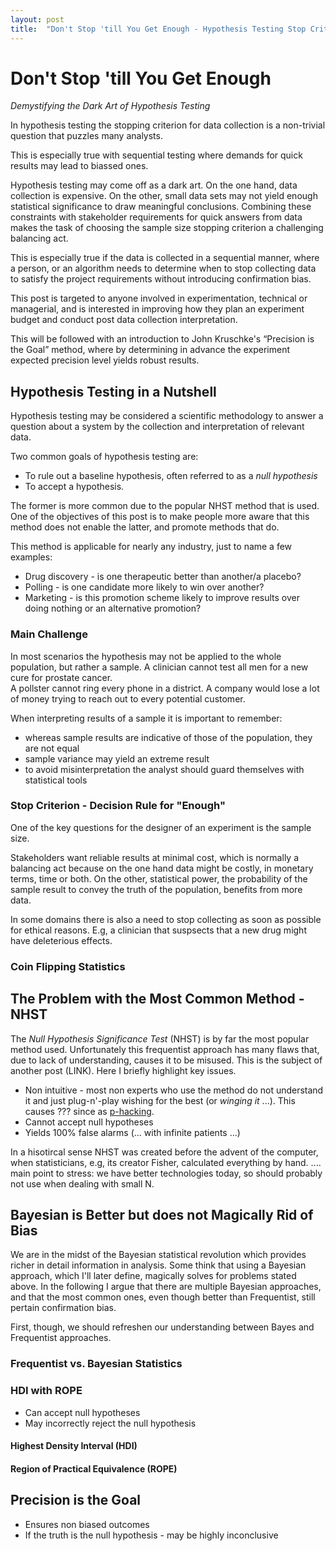 ```yaml
---
layout: post
title:  "Don't Stop 'till You Get Enough - Hypothesis Testing Stop Criterion with 'Precision Is The Goal'"
---
```


# Don't Stop 'till You Get Enough
*Demystifying  the Dark Art of Hypothesis Testing*


In hypothesis testing the stopping criterion for data collection is a non-trivial question that puzzles many analysts. 

This is especially true with sequential testing where demands for quick results may lead to biassed ones. 

Hypothesis testing may come off as a dark art. On the one hand, data collection is expensive. On the other, small data sets may not yield enough statistical significance to draw meaningful conclusions. Combining these constraints with stakeholder requirements for quick answers from data makes the task of choosing the sample size stopping criterion a challenging balancing act.

This is especially true if the data is collected in a sequential manner, where a person, or an algorithm needs to determine when to stop collecting data to satisfy the project requirements without introducing confirmation bias.

This post is targeted to anyone involved in experimentation, technical or managerial, and is interested in improving how they plan an experiment budget and conduct post data collection interpretation. 

[//]: <>  (A basic understanding of statistics and hypothesis testing experience are nice-to-haves but not essential as I will outline the basics.)  

[//]: <>  (You will learn why even though Bayesian approaches are more reliable than Frequentist ones for small data sets they do not magically solve the problem of confirmation bias. )

This will be followed with an introduction to John Kruschke's “Precision is the Goal” method, where by determining in advance the experiment expected precision level yields robust results.

## Hypothesis Testing in a Nutshell
Hypothesis testing may be considered a scientific methodology to answer a question about a system by the collection and interpretation of relevant data.

Two common goals of hypothesis testing are:
* To rule out a baseline hypothesis, often referred to as a *null hypothesis*
* To accept a hypothesis. 

The former is more common due to the popular NHST method that is used.  
One of the objectives of this post is to make people more aware that this method 
does not enable the latter, and promote methods that do.

This method is applicable for nearly any industry, just to name a few examples:
* Drug discovery - is one therapeutic better than another/a placebo?
* Polling - is one candidate more likely to win over another?
* Marketing - is this promotion scheme likely to improve results over doing nothing or an alternative promotion? 



[//]: # (For most practiionares hypothesis testing is a means to "rule out a *null hypothesis*", i.e a baseline hypothesis, like:)
[//]: # (* Drug discovery: "Results of this new therapeutic are indistinguishable from a plaebo")
[//]: # (* Polling: "Both candidates are equally likely to win")
[//]: # (* Marketing: "Gifting a coupon has no impact on churn rates")



### Main Challenge

In most scenarios the hypothesis may not be applied to the whole population, but rather a sample. 
A clinician cannot test all men for a new cure for prostate cancer.  
A pollster cannot ring every phone in a district. 
A company would lose a lot of money trying to reach out to every potential customer.

When interpreting results of a sample it is important to remember:
* whereas sample results are indicative of those of the population, they are not equal
* sample variance may yield an extreme result
* to avoid misinterpretation the analyst should guard themselves with statistical tools

### Stop Criterion - Decision Rule for "Enough"

One of the key questions for the designer of an experiment is the sample size.  

Stakeholders want reliable results at minimal cost, which is normally a balancing act because on 
the one hand data might be costly, in monetary terms, time or both. 
On the other, statistical power, the probability of the sample result to convey the truth of the population,
benefits from more data.  

In some domains there is also a need to stop collecting as soon as possible for ethical reasons. 
E.g, a clinician that suspsects that a new drug might have deleterious effects.


### Coin Flipping Statistics

## The Problem with the Most Common Method - NHST

The *Null Hypothesis Significance Test* (NHST) is by far the most popular method used. Unfortunately this frequentist approach has many flaws that, due to lack of understanding, causes it to be misused. This is the subject of another post (LINK). Here I briefly highlight key issues.

* Non intuitive - most non experts who use the method do not understand it and just plug-n'-play wishing for the best (or *winging it* ...). This causes ??? since as [p-hacking](https://en.wikipedia.org/wiki/Misuse_of_p-values).
* Cannot accept null hypotheses
* Yields 100% false alarms (... with infinite patients ...) 


In a hisotircal sense NHST was created before the advent of the computer, when statisticians, e.g, its creator Fisher, calculated everything by hand. .... main point to stress: we have better technologies today, so should probably not use when dealing with small N.


## Bayesian is Better but does not Magically Rid of Bias

We are in the midst of the Bayesian statistical revolution which provides richer in detail information in analysis. Some think that using a Bayesian approach, which I'll later define, magically solves for problems stated above. In the following I argue that there are multiple Bayesian approaches, and that the most common ones, even though better than Frequentist, still pertain confirmation bias.

First, though, we should refreshen our understanding between Bayes and Frequentist approaches.

### Frequentist vs. Bayesian Statistics


### HDI with ROPE

* Can accept null hypotheses
* May incorrectly reject the null hypothesis 

#### Highest Density Interval (HDI)

#### Region of Practical Equivalence (ROPE)






## Precision is the Goal

* Ensures non biased outcomes
* If the truth is the null hypothesis - may be highly inconclusive